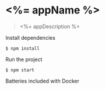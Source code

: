 # <%= appName %>
> <%= appDescription %>

Install dependencies

    $ npm install

Run the project

    $ npm start

Batteries included with Docker
